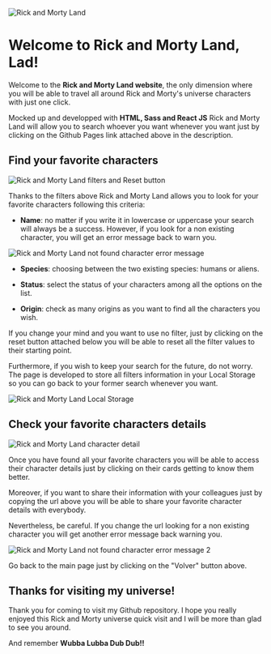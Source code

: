 ![Rick and Morty Land](./docs/assets/images/rickAndMorty1.png)

# Welcome to Rick and Morty Land, Lad!

Welcome to the **Rick and Morty Land website**, the only dimension where you will be able to travel all around Rick and Morty's universe characters with just one click.

Mocked up and developped with **HTML, Sass and React JS** Rick and Morty Land will allow you to search whoever you want whenever you want just by clicking on the Github Pages link attached above in the description.

## Find your favorite characters

![Rick and Morty Land filters and Reset button](./docs/assets/images/rickAndMorty2.jpg)

Thanks to the filters above Rick and Morty Land allows you to look for your favorite characters following this criteria:

- **Name**: no matter if you write it in lowercase or uppercase your search will always be a success. However, if you look for a non existing character, you will get an error message back to warn you.

![Rick and Morty Land not found character error message](./docs/assets/images/rickAndMorty3.jpg)

- **Species**: choosing between the two existing species: humans or aliens.

- **Status**: select the status of your characters among all the options on the list.

- **Origin**: check as many origins as you want to find all the characters you wish.

If you change your mind and you want to use no filter, just by clicking on the reset button attached below you will be able to reset all the filter values to their starting point.

Furthermore, if you wish to keep your search for the future, do not worry. The page is developed to store all filters information in your Local Storage so you can go back to your former search whenever you want.

![Rick and Morty Land Local Storage](./docs/assets/images/rickAndMorty4.jpg)

## Check your favorite characters details

![Rick and Morty Land character detail](./docs/assets/images/rickAndMorty5.jpg)

Once you have found all your favorite characters you will be able to access their character details just by clicking on their cards getting to know them better.

Moreover, if you want to share their information with your colleagues just by copying the url above you will be able to share your favorite character details with everybody.

Nevertheless, be careful. If you change the url looking for a non existing character you will get another error message back warning you.

![Rick and Morty Land not found character error message 2](./docs/assets/images/rickAndMorty6.jpg)

Go back to the main page just by clicking on the "Volver" button above.

## Thanks for visiting my universe!

Thank you for coming to visit my Github repository. I hope you really enjoyed this Rick and Morty universe quick visit and I will be more than glad to see you around.

And remember **Wubba Lubba Dub Dub!!**
